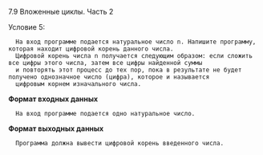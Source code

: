 7.9 Вложенные циклы. Часть 2

Условие 5:

      На вход программе подается натуральное число n. Напишите программу, которая находит цифровой корень данного числа. 
      Цифровой корень числа n получается следующим образом: если сложить все цифры этого числа, затем все цифры найденной суммы
      и повторять этот процесс до тех пор, пока в результате не будет получено однозначное число (цифра), которое и называется
      цифровым корнем изначального числа.
      
**Формат входных данных**

      На вход программе подается одно натуральное число.
      
**Формат выходных данных**

      Программа должна вывести цифровой корень введенного числа.
